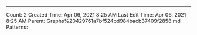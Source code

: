 ---
Count: 2
Created Time: Apr 06, 2021 8:25 AM
Last Edit Time: Apr 06, 2021 8:25 AM
Parent: Graphs%20429761a7bf524bd984bacb37409f2858.md
Patterns: 